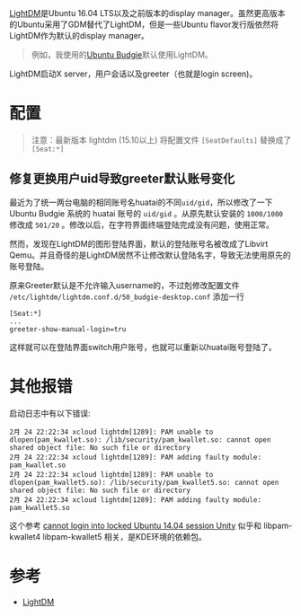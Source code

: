 [LightDM](http://www.freedesktop.org/wiki/Software/LightDM/)是Ubuntu 16.04 LTS以及之前版本的display manager。虽然更高版本的Ubuntu采用了GDM替代了LightDM，但是一些Ubuntu flavor发行版依然将LightDM作为默认的display manager。

> 例如，我使用的[Ubuntu Budgie](https://ubuntubudgie.org)默认使用LightDM。

LightDM启动X server，用户会话以及greeter（也就是login screen)。

# 配置

> 注意：最新版本 lightdm (15.10以上) 将配置文件 `[SeatDefaults]` 替换成了 `[Seat:*]`

## 修复更换用户uid导致greeter默认账号变化

最近为了统一两台电脑的相同账号名huatai的不同`uid/gid`，所以修改了一下 Ubuntu Budgie 系统的 huatai 账号的 `uid/gid` 。从原先默认安装的 `1000/1000` 修改成 `501/20` 。修改以后，在字符界面终端登陆完成没有问题，使用正常。

然而，发现在LightDM的图形登陆界面，默认的登陆账号名被改成了Libvirt Qemu。并且奇怪的是LightDM居然不让修改默认登陆名字，导致无法使用原先的账号登陆。

原来Greeter默认是不允许输入username的，不过剋修改配置文件 `/etc/lightdm/lightdm.conf.d/50_budgie-desktop.conf` 添加一行

```
[Seat:*]
...
greeter-show-manual-login=tru
```

这样就可以在登陆界面switch用户账号，也就可以重新以huatai账号登陆了。

# 其他报错

启动日志中有以下错误:

```
2月 24 22:22:34 xcloud lightdm[1289]: PAM unable to dlopen(pam_kwallet.so): /lib/security/pam_kwallet.so: cannot open shared object file: No such file or directory
2月 24 22:22:34 xcloud lightdm[1289]: PAM adding faulty module: pam_kwallet.so
2月 24 22:22:34 xcloud lightdm[1289]: PAM unable to dlopen(pam_kwallet5.so): /lib/security/pam_kwallet5.so: cannot open shared object file: No such file or directory
2月 24 22:22:34 xcloud lightdm[1289]: PAM adding faulty module: pam_kwallet5.so
```

这个参考 [cannot login into locked Ubuntu 14.04 session Unity](https://askubuntu.com/questions/758696/cannot-login-into-locked-ubuntu-14-04-session-unity) 似乎和 libpam-kwallet4 libpam-kwallet5 相关，是KDE环境的依赖包。

# 参考

* [LightDM](https://wiki.ubuntu.com/LightDM)